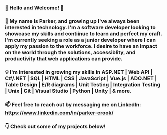 ### 👋 Hello and Welcome! 👋

### :slightly_smiling_face: My name is Parker, and growing up I've always been interested in technology. I'm a software developer looking to showcase my skills and contiinue to learn and perfect my craft. I'm currently seeking a role as a junior developer where I can apply my passion to the workforce. I desire to  have an impact on the world through the solutions, accessiblity, and productivity that web applications can provide.

### :bulb: I'm interested in growing my skills in ASP.NET | Web API | C#/.NET | SQL | HTML | CSS | JavaScript | Vue.js | ADO.NET | Table Design | E/R diagrams | Unit Testing | Integration Testing | Unix | Git | Visual Studio | Python | Unity | & more.

### 📫 Feel free to reach out by messaging me on LinkedIn: https://www.linkedin.com/in/parker-crook/

### :point_down: Check out some of my projects below!

<!--
**parkercr00k/parkercr00k** is a ✨ _special_ ✨ repository because its `README.md` (this file) appears on your GitHub profile.

Here are some ideas to get you started:

- 🔭 I’m currently working on ...
- 🌱 I’m currently learning ...
- 👯 I’m looking to collaborate on ...
- 🤔 I’m looking for help with ...
- 💬 Ask me about ...
- 📫 How to reach me: ...
- 😄 Pronouns: ...
- ⚡ Fun fact: ...
-->
